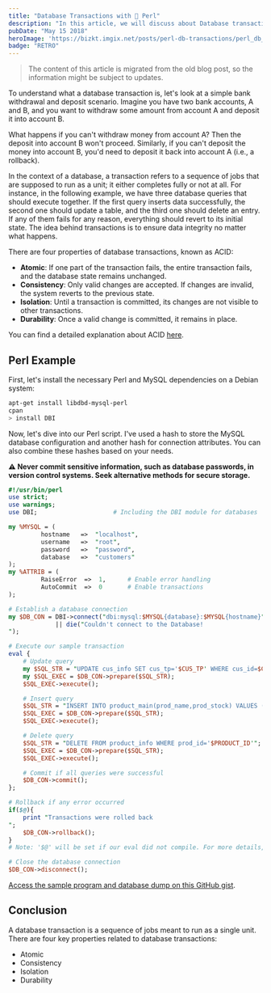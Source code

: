 ```yaml
---
title: "Database Transactions with 🐪 Perl"
description: "In this article, we will discuss about Database transactions and we how we can implement Database transactions in Perl."
pubDate: "May 15 2018"
heroImage: 'https://bizkt.imgix.net/posts/perl-db-transactions/perl_db_transactions.jpeg'
badge: "RETRO"
---
```


> The content of this article is migrated from the old blog post, so the information might be subject to updates.

To understand what a database transaction is, let's look at a simple bank withdrawal and deposit scenario. Imagine you have two bank accounts, A and B, and you want to withdraw some amount from account A and deposit it into account B.

What happens if you can't withdraw money from account A? Then the deposit into account B won't proceed. Similarly, if you can't deposit the money into account B, you'd need to deposit it back into account A (i.e., a rollback).

In the context of a database, a transaction refers to a sequence of jobs that are supposed to run as a unit; it either completes fully or not at all. For instance, in the following example, we have three database queries that should execute together. If the first query inserts data successfully, the second one should update a table, and the third one should delete an entry. If any of them fails for any reason, everything should revert to its initial state. The idea behind transactions is to ensure data integrity no matter what happens.

There are four properties of database transactions, known as ACID:

- **Atomic**: If one part of the transaction fails, the entire transaction fails, and the database state remains unchanged.
- **Consistency**: Only valid changes are accepted. If changes are invalid, the system reverts to the previous state.
- **Isolation**: Until a transaction is committed, its changes are not visible to other transactions.
- **Durability**: Once a valid change is committed, it remains in place.

You can find a detailed explanation about ACID [here](https://www.databricks.com/glossary/acid-transactions).

## Perl Example

First, let's install the necessary Perl and MySQL dependencies on a Debian system:

```bash
apt-get install libdbd-mysql-perl
cpan
> install DBI
```

Now, let's dive into our Perl script. I've used a hash to store the MySQL database configuration and another hash for connection attributes. You can also combine these hashes based on your needs.

**⚠️ Never commit sensitive information, such as database passwords, in version control systems. Seek alternative methods for secure storage.**

```perl
#!/usr/bin/perl
use strict;                                                              
use warnings;                                                       
use DBI;                     # Including the DBI module for databases

my %MYSQL = (
         hostname   =>  "localhost",
         username   =>  "root",
         password   =>  "password",
         database   =>  "customers"
);
my %ATTRIB = (
         RaiseError  =>  1,      # Enable error handling
         AutoCommit  =>  0       # Enable transactions
); 

# Establish a database connection
my $DB_CON = DBI->connect("dbi:mysql:$MYSQL{database}:$MYSQL{hostname}", "$MYSQL{username}", "$MYSQL{password}", \%ATTRIB) 
             || die("Couldn't connect to the Database!
");  

# Execute our sample transaction
eval {
    # Update query
    my $SQL_STR = "UPDATE cus_info SET cus_tp='$CUS_TP' WHERE cus_id=$CUS_ID";
    my $SQL_EXEC = $DB_CON->prepare($SQL_STR);
    $SQL_EXEC->execute();

    # Insert query
    $SQL_STR = "INSERT INTO product_main(prod_name,prod_stock) VALUES ('$PRODUCT_NAME','$PRODUCT_STOCK')";
    $SQL_EXEC = $DB_CON->prepare($SQL_STR);
    $SQL_EXEC->execute();

    # Delete query
    $SQL_STR = "DELETE FROM product_info WHERE prod_id='$PRODUCT_ID'";
    $SQL_EXEC = $DB_CON->prepare($SQL_STR);
    $SQL_EXEC->execute();

    # Commit if all queries were successful
    $DB_CON->commit();
};

# Rollback if any error occurred
if($@){
    print "Transactions were rolled back
";   
    $DB_CON->rollback();
}
# Note: '$@' will be set if our eval did not compile. For more details, refer to the [Perl documentation](#).

# Close the database connection
$DB_CON->disconnect();
```

[Access the sample program and database dump on this GitHub gist](https://gist.github.com/krishanthisera/9bb72d95da08560290e4751633063f10).

## Conclusion

A database transaction is a sequence of jobs meant to run as a single unit. There are four key properties related to database transactions:

- Atomic
- Consistency
- Isolation
- Durability
